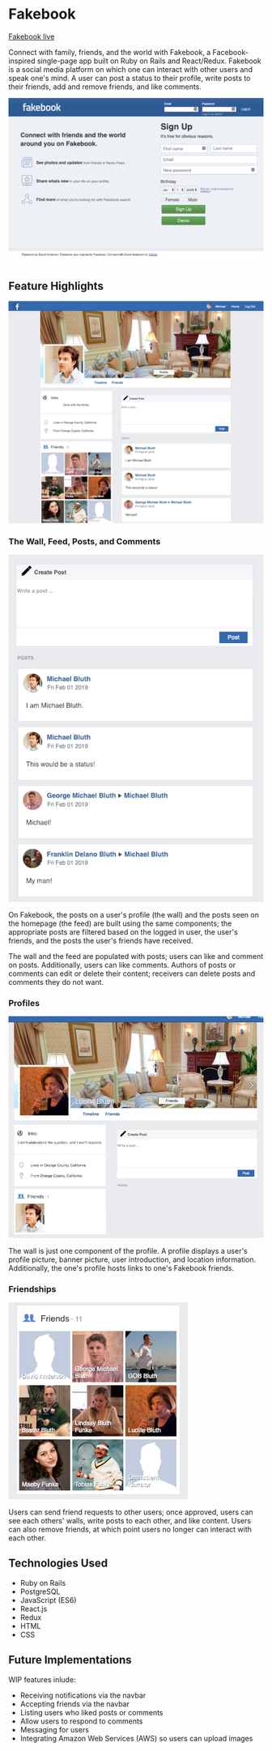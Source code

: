 # Fakebook

[Fakebook live](https://fakebook-dla.herokuapp.com/#/)

Connect with family, friends, and the world with Fakebook, a Facebook-inspired single-page app built on Ruby on Rails and React/Redux. Fakebook is a social media platform on which one can interact with other users and speak one's mind. A user can post a status to their profile, write posts to their friends, add and remove friends, and like comments. 

![homepage](app/assets/images/homepage.png)

## Feature Highlights

![profile1](app/assets/images/profile1.png)

### The Wall, Feed, Posts, and Comments

![wall](app/assets/images/wall.png)

On Fakebook, the posts on a user's profile (the wall) and the posts seen on the homepage (the feed) are built using the same components; the appropriate posts are filtered based on the logged in user, the user's friends, and the posts the user's friends have received. 

The wall and the feed are populated with posts; users can like and comment on posts. Additionally, users can like comments. Authors of posts or comments can edit or delete their content; receivers can delete posts and comments they do not want. 

### Profiles

![profile2](app/assets/images/profile2.png)

The wall is just one component of the profile. A profile displays a user's profile picture, banner picture, user introduction, and location information. Additionally, the one's profile hosts links to one's Fakebook friends. 

### Friendships

![friends](app/assets/images/friends.png)

Users can send friend requests to other users; once approved, users can see each others' walls, write posts to each other, and like content. Users can also remove friends, at which point users no longer can interact with each other. 

## Technologies Used
+ Ruby on Rails
+ PostgreSQL
+ JavaScript (ES6)
+ React.js
+ Redux
+ HTML
+ CSS

## Future Implementations
WIP features inlude:
+ Receiving notifications via the navbar
+ Accepting friends via the navbar
+ Listing users who liked posts or comments
+ Allow users to respond to comments
+ Messaging for users
+ Integrating Amazon Web Services (AWS) so users can upload images